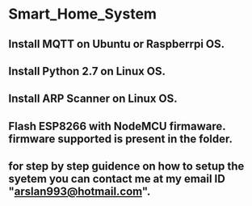 # Smart_Home_System
## Install MQTT on Ubuntu or Raspberrpi OS.
## Install Python 2.7 on Linux OS.
## Install ARP Scanner on Linux OS.
## Flash ESP8266 with NodeMCU firmaware. firmware supported is present in the folder. 
## for step by step guidence on how to setup the syetem you can contact me at my email ID "arslan993@hotmail.com".
